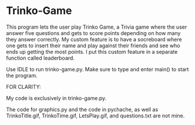 # Trinko-Game

This program lets the user play Trinko Game, a Trivia game where the user answer five questions and gets to score points depending on how many they answer correctly. My custom feature is to have a socreboard where one gets to insert their name and play against their friends and see who ends up getting the most points. I put this custom feature in a separate function called leaderboard.

Use IDLE to run trinko-game.py. Make sure to type and enter main() to start the program.

FOR CLARITY:

My code is exclusively in trinko-game.py.

The code for graphics.py and the code in pychache, as well as TrinkoTitle.gif, TrinkoTime.gif, LetsPlay.gif, and questions.txt are not mine.

